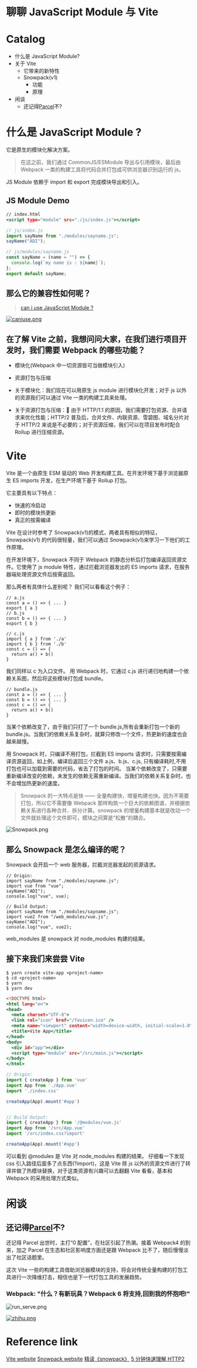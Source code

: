 <!--
 * @Author: ADI
 * @Date: 2020-07-16 14:54:12
 * @LastEditors: ADI
 * @LastEditTime: 2020-07-17 17:56:40
-->

# 聊聊 JavaScript Module 与 Vite

# Catalog

- 什么是 JavaScript Module?
- 关于 Vite
  - 它带来的新特性
  - Snowpack(v1)
    - 功能
    - 原理
- 闲谈
  - 还记得[Parcel](https://parceljs.org/)不?

# 什么是 JavaScript Module ?

它是原生的模块化解决方案。

> 在这之前，我们通过 CommonJS/ESModule 导出与引用模块，最后由 Webpack 一类的构建工具将代码合并打包成可供浏览器识别运行的 js。

JS Module 依赖于 import 和 export 完成模块导出和引入。

## JS Module Demo

```index.html
// index.html
<script type="module" src="./js/index.js"></script>

```

```js/index.js
// js/index.js
import sayName from "./modules/sayname.js";
sayName("ADI");
```

```js/modules/sayname.js
// js/modules/sayname.js
const sayName = (name = "") => {
  console.log(`my name is : ${name}`);
};
export default sayName;
```

## 那么它的兼容性如何呢？

> [can i use JavaScript Module ?](https://caniuse.com/#search=JavaScript%20Module)

[![caniuse.png](https://s1.ax1x.com/2020/07/17/Uyao8g.png)](https://imgchr.com/i/Uyao8g)

## 在了解 Vite 之前，我想问问大家，在我们进行项目开发时，我们需要 Webpack 的哪些功能？

- 模块化(Webpack 中一切资源皆可当做模块引入)
- 资源打包与压缩

- 关于模块化：我们现在可以用原生 js module 进行模块化开发；对于 js 以外的资源我们可以通过 Vite 一类的构建工具来处理。
- 关于资源打包与压缩： 由于 HTTP/1.1 的原因，我们需要打包资源、合并请求来优化性能；HTTP/2 普及后，合并文件、内联资源、雪碧图、域名分片对于 HTTP/2 来说是不必要的；对于资源压缩，我们可以在项目发布时配合 Rollup 进行压缩资源。

# Vite

Vite 是一个由原生 ESM 驱动的 Web 开发构建工具。在开发环境下基于浏览器原生 ES imports 开发，在生产环境下基于 Rollup 打包。

它主要具有以下特点：

- 快速的冷启动
- 即时的模块热更新
- 真正的按需编译

Vite 在设计时参考了 Snowpack(v1)的模式，两者具有相似的特征，Snowpack(v1) 的代码很轻量，我们可以通过 Snowpack(v1)来学习一下他们的工作原理。

在开发环境下，Snowpack 不同于 Webpack 的静态分析后打包编译返回资源文件。它使用了 js module 特性，通过拦截浏览器发出的 ES imports 请求，在服务器端处理资源文件后按需返回。

那么两者有具体什么差别呢？
我们可以看看这个例子：

```
// a.js
const a = () => { ... }
export { a }
// b.js
const b = () => { ... }
export { b }

// c.js
import { a } from './a'
import { b } from './b'
const c = () => {
  return a() + b()
}
```

我们同样以 c 为入口文件。
用 Webpack 时，它通过 c.js 进行递归地构建一个依赖关系图，然后将这些模块打包成 bundle。

```
// bundle.js
const a = () => { ... }
const b = () => { ... }
const c = () => {
  return a() + b()
}
```

当某个依赖改变了，由于我们只打了一个 bundle.js,所有会重新打包一个新的 bundle.js。当我们的依赖关系复杂时，就算只修改一个文件，热更新的速度也会越来越慢。

用 Snowpack 时，只编译不用打包，拦截到 ES imports 请求时，只需要按需编译资源返回，如上例，编译后返回三个文件 a.js、b.js、c.js, 只有编译耗时,不用打包也可以加载到需要的代码，省去了打包的时间。
当某个依赖改变了，只需要重新编译改变的依赖，未发生的依赖无需重新编译。当我们的依赖关系复杂时，也不会增加热更新的速度。

> Snowpack 的一大特点是快 —— 全量构建快，增量构建也快。因为不需要打包，所以它不需要像 Webpack 那样构筑一个巨大的依赖图谱，并根据依赖关系进行各种合并、拆分计算。snowpack 的增量构建基本就是改动一个文件就处理这个文件即可，模块之间算是“松散”的耦合。

![Snowpack.png](https://s1.ax1x.com/2020/07/17/UyNlq0.png)

## 那么 Snowpack 是怎么编译的呢？

Snowpack 会开启一个 web 服务器，拦截浏览器发起的资源请求。

```
// Origin:
import sayName from "./modules/sayname.js";
import vue from "vue";
sayName("ADI");
console.log("vue", vue);

// Build Output:
import sayName from "./modules/sayname.js";
import vue2 from "/web_modules/vue.js";
sayName("ADI");
console.log("vue", vue2);
```

web_modules 是 snowpack 对 node_modules 构建的结果。

## 接下来我们来尝尝 Vite

```
$ yarn create vite-app <project-name>
$ cd <project-name>
$ yarn
$ yarn dev
```

```index.html
<!DOCTYPE html>
<html lang="en">
<head>
  <meta charset="UTF-8">
  <link rel="icon" href="/favicon.ico" />
  <meta name="viewport" content="width=device-width, initial-scale=1.0">
  <title>Vite App</title>
</head>
<body>
  <div id="app"></div>
  <script type="module" src="/src/main.js"></script>
</body>
</html>
```

```main.js
// Origin:
import { createApp } from 'vue'
import App from './App.vue'
import './index.css'

createApp(App).mount('#app')


// Build Output:
import { createApp } from '/@modules/vue.js'
import App from '/src/App.vue'
import '/src/index.css?import'

createApp(App).mount('#app')
```

可以看到 @modules 是 Vite 对 node_modules 构建的结果。
仔细看一下发现 css 引入路径后面多了点东西(?import)，这是 Vite 除 js 以外的资源文件进行了转译并做了热模块替换，对于这类资源有兴趣可以去翻翻 Vite 看看，基本和 Webpack 的采用处理方式类似。

# 闲谈

## 还记得[Parcel](https://parceljs.org/)不?

还记得 Parcel 出世时，主打“0 配置”，在社区引起了热潮。接着 Webpack4 的到来，加之 Parcel 在生态和社区影响度方面还是跟 Webpack 比不了，随后慢慢淡出了社区话题里。

这次 Vite 一些的构建工具借助浏览器模块的支持，将会对传统全量构建的打包工具进行一次降维打击，相信也是下一代打包工具的发展趋势。

### Webpack: "什么？有新玩具？Webpack 6 将支持,回到我的怀抱吧!"

![run_serve.png](https://s1.ax1x.com/2020/07/17/UsuHhV.png)

[![zhihu.png](https://s1.ax1x.com/2020/07/17/UstNsx.png)](https://imgchr.com/i/UstNsx)

# Reference link

[Vite website](https://github.com/vitejs/vite)
[Snowpack website](https://github.com/pikapkg/Snowpack)
[精读《snowpack》](https://zhuanlan.zhihu.com/p/144993158)
[5 分钟快速理解 HTTP2](https://www.zhihu.com/question/34074946/answer/833938962)
